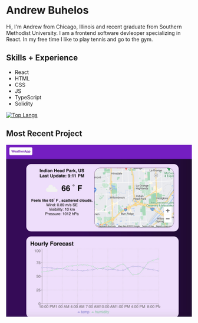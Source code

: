 # Andrew Buhelos

Hi, I'm Andrew from Chicago, Illinois and recent graduate from Southern Methodist University. I am a frontend software devleoper specializing in React. In my free time I like to play tennis and go to the gym.

## Skills + Experience

- React 
- HTML
- CSS
- JS
- TypeScript
- Solidity

[![Top Langs](https://github-readme-stats.vercel.app/api/top-langs/?username=abuhelos&layout=compact)](https://github.com/abuhelos/github-readme-stats)

## Most Recent Project
<a href="https://abuhelos.github.io/weather-app/"><img src="Weather.jpg" height="auto" /></a>

